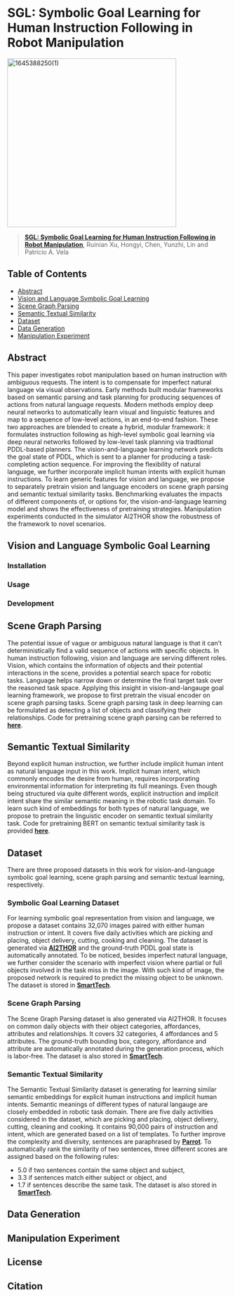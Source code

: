 # SGL: Symbolic Goal Learning for Human Instruction Following in Robot Manipulation

<img width="385" alt="1645388250(1)" src="https://user-images.githubusercontent.com/27162640/154862585-a4e5f8a7-01a6-4e06-ae1b-65f57e7653ec.png">

>[**SGL: Symbolic Goal Learning for Human Instruction Following in Robot Manipulation**](),
> Ruinian Xu, Hongyi, Chen, Yunzhi, Lin and Patricio A. Vela

## Table of Contents
- [Abstract](#Abstract)
- [Vision and Language Symbolic Goal Learning](#Vision-and-Language-Symbolic-Goal-Learning)
- [Scene Graph Parsing](#Scene-Graph-Parsing)
- [Semantic Textual Similarity](#Semantic-Textual-Similarity)
- [Dataset](#Dataset)
- [Data Generation](#Data-Generation)
- [Manipulation Experiment](#Manipulation-Experiment)

## Abstract
This paper investigates robot manipulation based on human instruction with
ambiguous requests.  The intent is to compensate for imperfect natural
language via visual observations.
Early methods built modular frameworks based on semantic parsing and task
planning for producing sequences of actions from natural language requests. 
Modern methods employ deep neural networks to automatically learn visual 
and linguistic features and map to a sequence of low-level actions, in an
end-to-end fashion. 
These two approaches are blended to create a hybrid, modular framework: 
it formulates instruction following as high-level symbolic goal learning
via deep neural networks followed by low-level task planning via tradtional
PDDL-based planners. 
The vision-and-language learning network predicts the goal state of PDDL,
which is sent to a planner for producing a task-completing action sequence. 
For improving the flexibility of natural language, we further 
incorporate implicit human intents with explicit human instructions.
To learn generic features for vision and language, we propose to separately
pretrain vision and language encoders on scene graph parsing and semantic
textual similarity tasks.
Benchmarking evaluates the impacts of different components of, or options
for, the vision-and-language learning model and shows the effectiveness of
pretraining strategies.
Manipulation experiments conducted in the simulator AI2THOR show 
the robustness of the framework to novel scenarios.

## Vision and Language Symbolic Goal Learning

### Installation

### Usage

### Development

## Scene Graph Parsing
The potential issue of vague or ambiguous natural language is that it can't deterministically
find a valid sequence of actions with specific objects.
In human instruction following, vision and language are serving different roles.
Vision, which contains the information of objects and their potential interactions in the scene,
provides a potential search space for robotic tasks.
Language helps narrow down or determine the final target task over the reasoned task space.
Applying this insight in vision-and-langauge goal learning framework, we propose to first
pretrain the visual encoder on scene graph parsing tasks.
Scene graph parsing task in deep learning can be formulated as detecting a list of objects
and classifying their relationships. 
Code for pretraining scene graph parsing can be referred to [**here**]().

## Semantic Textual Similarity
Beyond explicit human instruction, we further include implicit human intent as natural language input in this work.
Implicit human intent, which commonly encodes the desire from human, requires incorporating environmental 
information for interpreting its full meanings. 
Even though being structured via quite different words, explicit instruction and implicit intent share
the similar semantic meaning in the robotic task domain. 
To learn such kind of embeddings for both types of natural language, we propose to 
pretrain the linguistic encoder on semantic textual similarity task. 
Code for pretraining BERT on semantic textual similarity task is provided [**here**]().

## Dataset
There are three proposed datasets in this work for vision-and-language symbolic goal learning,
scene graph parsing and semantic textual learning,  respectively.
### Symbolic Goal Learning Dataset
For learning symbolic goal representation from vision and language, we propose a 
dataset contains 32,070 images paired with either human instruction or intent.
It covers five daily activities which are picking and placing, object delivery, cutting, cooking and cleaning. 
The dataset is generated via [**AI2THOR**](https://ai2thor.allenai.org/) and the ground-truth
PDDL goal state is automatically annotated. To be noticed, besides imperfect natural language, 
we further consider the scenario with imperfect vision where partial or full objects involved
in the task miss in the image. With such kind of image, the proposed network is required to 
predict the missing object to be unknown. The dataset is stored in [**SmartTech**]().

### Scene Graph Parsing
The Scene Graph Parsing dataset is also generated via AI2THOR.
It focuses on common daily objects with their object categories, affordances,
attributes and relationships. 
It covers 32 categories, 4 affordances and 5 attributes. 
The ground-truth bounding box, category, affordance and attribute
are automatically annotated during the generation process, which is labor-free.
The dataset is also stored in [**SmartTech**]().

### Semantic Textual Similarity
The Semantic Textual Similarity dataset is generating for learning similar
semantic embeddings for explicit human instructions and implicit human intents.
Semantic meanings of different types of natural langauge are closely embedded in
robotic task domain. There are five daily activities considered in the dataset, which
are picking and placing, object delivery, cutting, cleaning and cooking.
It contains 90,000 pairs of instruction and intent, which are generated based on
a list of templates. To further improve the complexity and diversity, 
sentences are paraphrased by [**Parrot**](https://github.com/PrithivirajDamodaran/Parrot_Paraphraser).
To automatically rank the similarity of two sentences, three different scores are 
assigned based on the following rules:
- 5.0 if two sentences contain the same object and subject,
- 3.3 if sentences match either subject or object, and 
- 1.7 if sentences describe the same task.
The dataset is also stored in [**SmartTech**]().

## Data Generation

## Manipulation Experiment

## License

## Citation
